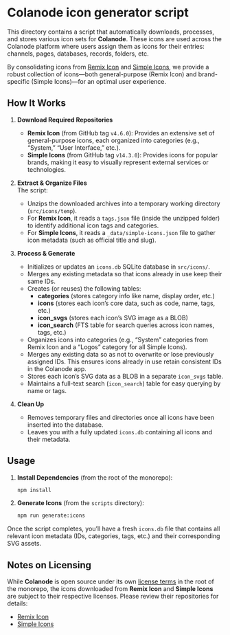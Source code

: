 # Colanode icon generator script

This directory contains a script that automatically downloads, processes, and stores various icon sets for **Colanode**. These icons are used across the Colanode platform where users assign them as icons for their entries: channels, pages, databases, records, folders, etc.

By consolidating icons from [Remix Icon](https://github.com/Remix-Design/RemixIcon) and [Simple Icons](https://github.com/simple-icons/simple-icons), we provide a robust collection of icons—both general-purpose (Remix Icon) and brand-specific (Simple Icons)—for an optimal user experience.

## How It Works

1. **Download Required Repositories**

   - **Remix Icon** (from GitHub tag `v4.6.0`): Provides an extensive set of general-purpose icons, each organized into categories (e.g., “System,” “User Interface,” etc.).
   - **Simple Icons** (from GitHub tag `v14.3.0`): Provides icons for popular brands, making it easy to visually represent external services or technologies.

2. **Extract & Organize Files**  
   The script:

   - Unzips the downloaded archives into a temporary working directory (`src/icons/temp`).
   - For **Remix Icon**, it reads a `tags.json` file (inside the unzipped folder) to identify additional icon tags and categories.
   - For **Simple Icons**, it reads a `_data/simple-icons.json` file to gather icon metadata (such as official title and slug).

3. **Process & Generate**

   - Initializes or updates an `icons.db` SQLite database in `src/icons/`.
   - Merges any existing metadata so that icons already in use keep their same IDs.
   - Creates (or reuses) the following tables:
     - **categories** (stores category info like name, display order, etc.)
     - **icons** (stores each icon’s core data, such as code, name, tags, etc.)
     - **icon_svgs** (stores each icon’s SVG image as a BLOB)
     - **icon_search** (FTS table for search queries across icon names, tags, etc.)
   - Organizes icons into categories (e.g., “System” categories from Remix Icon and a “Logos” category for all Simple Icons).
   - Merges any existing data so as not to overwrite or lose previously assigned IDs. This ensures icons already in use retain consistent IDs in the Colanode app.
   - Stores each icon’s SVG data as a BLOB in a separate `icon_svgs` table.
   - Maintains a full-text search (`icon_search`) table for easy querying by name or tags.

4. **Clean Up**
   - Removes temporary files and directories once all icons have been inserted into the database.
   - Leaves you with a fully updated `icons.db` containing all icons and their metadata.

## Usage

1. **Install Dependencies** (from the root of the monorepo):

   ```bash
   npm install
   ```

2. **Generate Icons** (from the `scripts` directory):

   ```bash
   npm run generate:icons
   ```

Once the script completes, you’ll have a fresh `icons.db` file that contains all relevant icon metadata (IDs, categories, tags, etc.) and their corresponding SVG assets.

## Notes on Licensing

While **Colanode** is open source under its own [license terms](../../../LICENSE) in the root of the monorepo, the icons downloaded from **Remix Icon** and **Simple Icons** are subject to their respective licenses. Please review their repositories for details:

- [Remix Icon](https://github.com/Remix-Design/RemixIcon)
- [Simple Icons](https://github.com/simple-icons/simple-icons)
